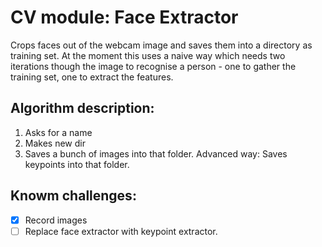 # CV module: Face Extractor
Crops faces out of the webcam image and saves them into a directory as training set. At the moment this uses a naive way which needs two iterations though the image to recognise a person - one to gather the training set, one to extract the features.

## Algorithm description:
1. Asks for a name
2. Makes new dir
3. Saves a bunch of images into that folder. Advanced way: Saves keypoints into that folder.

## Knowm challenges:
- [x] Record images
- [ ] Replace face extractor with keypoint extractor.
